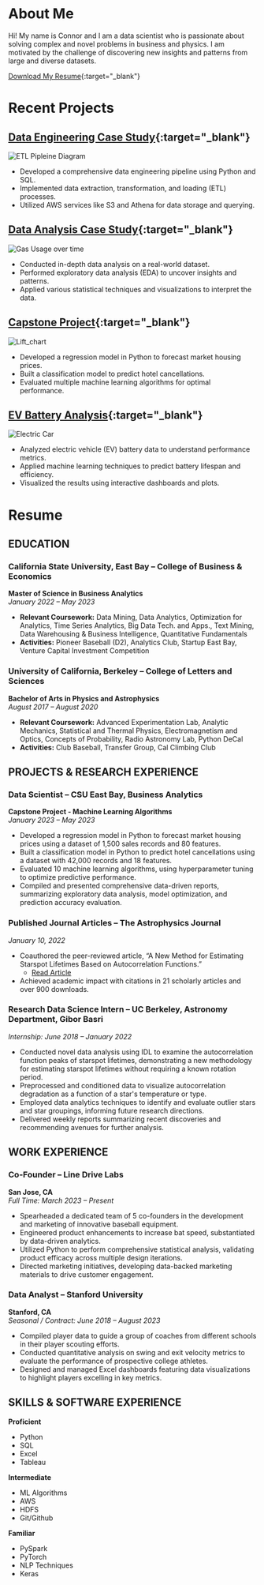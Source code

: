 # About Me
Hi! My name is Connor and I am a data scientist who is passionate about solving complex and novel problems in business and physics. I am motivated by the challenge of discovering new insights and patterns from large and diverse datasets.

[Download My Resume](assets/resume/Connor_McWard_Resume.pdf){:target="_blank"}

# Recent Projects

## [Data Engineering Case Study](https://github.com/ConnorMcWard/Data-Engineering-Case-Study){:target="_blank"}
![ETL Pipleine Diagram](/assets/img/etl.png)
- Developed a comprehensive data engineering pipeline using Python and SQL.
- Implemented data extraction, transformation, and loading (ETL) processes.
- Utilized AWS services like S3 and Athena for data storage and querying.

## [Data Analysis Case Study](https://github.com/ConnorMcWard/Data-Analysis-Case-Study){:target="_blank"}
![Gas Usage over time](/assets/img/Gas_Usage_by_year.png)
- Conducted in-depth data analysis on a real-world dataset.
- Performed exploratory data analysis (EDA) to uncover insights and patterns.
- Applied various statistical techniques and visualizations to interpret the data.

## [Capstone Project](https://github.com/ConnorMcWard/Capstone-Project){:target="_blank"}
![Lift_chart](/assets/img/Lift_chart.png)
- Developed a regression model in Python to forecast market housing prices.
- Built a classification model to predict hotel cancellations.
- Evaluated multiple machine learning algorithms for optimal performance.

## [EV Battery Analysis](https://github.com/ConnorMcWard/EV-Battery){:target="_blank"}
![Electric Car](/assets/img/electric-car-batteries.jpg)
- Analyzed electric vehicle (EV) battery data to understand performance metrics.
- Applied machine learning techniques to predict battery lifespan and efficiency.
- Visualized the results using interactive dashboards and plots.

# Resume
## EDUCATION

### California State University, East Bay – College of Business & Economics
**Master of Science in Business Analytics**  
*January 2022 – May 2023*  
- **Relevant Coursework:** Data Mining, Data Analytics, Optimization for Analytics, Time Series Analytics, Big Data Tech. and Apps., Text Mining, Data Warehousing & Business Intelligence, Quantitative Fundamentals
- **Activities:** Pioneer Baseball (D2), Analytics Club, Startup East Bay, Venture Capital Investment Competition

### University of California, Berkeley – College of Letters and Sciences
**Bachelor of Arts in Physics and Astrophysics**  
*August 2017 – August 2020*  
- **Relevant Coursework:** Advanced Experimentation Lab, Analytic Mechanics, Statistical and Thermal Physics, Electromagnetism and Optics, Concepts of Probability, Radio Astronomy Lab, Python DeCal
- **Activities:** Club Baseball, Transfer Group, Cal Climbing Club

## PROJECTS & RESEARCH EXPERIENCE

### Data Scientist – CSU East Bay, Business Analytics
**Capstone Project - Machine Learning Algorithms**  
*January 2023 – May 2023*  
- Developed a regression model in Python to forecast market housing prices using a dataset of 1,500 sales records and 80 features.
- Built a classification model in Python to predict hotel cancellations using a dataset with 42,000 records and 18 features.
- Evaluated 10 machine learning algorithms, using hyperparameter tuning to optimize predictive performance.
- Compiled and presented comprehensive data-driven reports, summarizing exploratory data analysis, model optimization, and prediction accuracy evaluation.

### Published Journal Articles – The Astrophysics Journal
*January 10, 2022*  
- Coauthored the peer-reviewed article, “A New Method for Estimating Starspot Lifetimes Based on Autocorrelation Functions.”
  - <a href="https://iopscience.iop.org/article/10.3847/1538-4357/ac3420/pdf" target="_blank">Read Article</a>  
- Achieved academic impact with citations in 21 scholarly articles and over 900 downloads.

### Research Data Science Intern – UC Berkeley, Astronomy Department, Gibor Basri
*Internship: June 2018 – January 2022*  
- Conducted novel data analysis using IDL to examine the autocorrelation function peaks of starspot lifetimes, demonstrating a new methodology for estimating starspot lifetimes without requiring a known rotation period.
- Preprocessed and conditioned data to visualize autocorrelation degradation as a function of a star's temperature or type.
- Employed data analytics techniques to identify and evaluate outlier stars and star groupings, informing future research directions.
- Delivered weekly reports summarizing recent discoveries and recommending avenues for further analysis.

## WORK EXPERIENCE

### Co-Founder – Line Drive Labs
**San Jose, CA**  
*Full Time: March 2023 – Present*  
- Spearheaded a dedicated team of 5 co-founders in the development and marketing of innovative baseball equipment.
- Engineered product enhancements to increase bat speed, substantiated by data-driven analytics.
- Utilized Python to perform comprehensive statistical analysis, validating product efficacy across multiple design iterations.
- Directed marketing initiatives, developing data-backed marketing materials to drive customer engagement.

### Data Analyst – Stanford University
**Stanford, CA**  
*Seasonal / Contract: June 2018 – August 2023*  
- Compiled player data to guide a group of coaches from different schools in their player scouting efforts.
- Conducted quantitative analysis on swing and exit velocity metrics to evaluate the performance of prospective college athletes.
- Designed and managed Excel dashboards featuring data visualizations to highlight players excelling in key metrics.

## SKILLS & SOFTWARE EXPERIENCE

**Proficient**
- Python
- SQL
- Excel
- Tableau

**Intermediate**
- ML Algorithms
- AWS
- HDFS
- Git/Github

**Familiar**
- PySpark
- PyTorch
- NLP Techniques
- Keras

